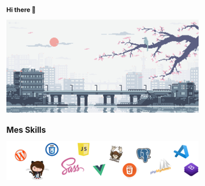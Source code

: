 ### Hi there 👋

<!--
**Aurelie-art/Aurelie-art** is a ✨ _special_ ✨ repository because its `README.md` (this file) appears on your GitHub profile.


Here are some ideas to get you started:

- 🔭 I’m currently working on ...
- 🌱 I’m currently learning ...
- 👯 I’m looking to collaborate on ...
- 🤔 I’m looking for help with ...
- 💬 Ask me about ...
- 📫 How to reach me: ...
- 😄 Pronouns: ...
- ⚡ Fun fact: ...
-->
![Cover](https://github.com/Aurelie-art/Aurelie-art/blob/main/img/japon.gif)

## Mes Skills
![Cover](https://github.com/Aurelie-art/Aurelie-art/blob/main/img/skills.png)
